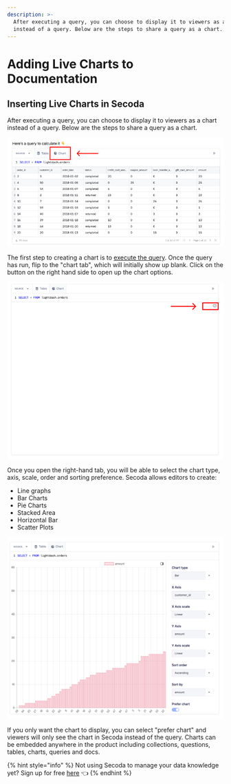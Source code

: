 ```yaml
---
description: >-
  After executing a query, you can choose to display it to viewers as a chart
  instead of a query. Below are the steps to share a query as a chart.
---
```


# Adding Live Charts to Documentation

## Inserting Live Charts in Secoda

After executing a query, you can choose to display it to viewers as a chart instead of a query. Below are the steps to share a query as a chart.&#x20;

![](<../../.gitbook/assets/Group 599.png>)

The first step to creating a chart is to [execute the query](running-queries-in-secoda.md). Once the query has run, flip to the "chart tab", which will initially show up blank. Click on the button on the right hand side to open up the chart options.

![](<../../.gitbook/assets/Group 600.png>)

Once you open the right-hand tab, you will be able to select the chart type, axis, scale, order and sorting preference. Secoda allows editors to create:

* Line graphs&#x20;
* Bar Charts
* Pie Charts
* Stacked Area
* Horizontal Bar
* Scatter Plots

![](<../../.gitbook/assets/Screen Shot 2022-04-11 at 10.37.51 PM.png>)

If you only want the chart to display, you can select "prefer chart" and viewers will only see the chart in Secoda instead of the query. Charts can be embedded anywhere in the product including collections, questions, tables, charts, queries and docs.&#x20;

{% hint style="info" %}
Not using Secoda to manage your data knowledge yet? Sign up for free [here](https://app.secoda.co) 👈
{% endhint %}
